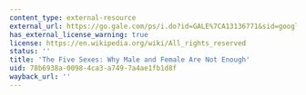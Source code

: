 ```yaml
---
content_type: external-resource
external_url: https://go.gale.com/ps/i.do?id=GALE%7CA13136771&sid=googleScholar&v=2.1&it=r&linkaccess=abs&issn=0036861X&p=AONE&sw=w&userGroupName=mlin_oweb&isGeoAuthType=true&aty=geo
has_external_license_warning: true
license: https://en.wikipedia.org/wiki/All_rights_reserved
status: ''
title: 'The Five Sexes: Why Male and Female Are Not Enough'
uid: 78b6938a-0098-4ca3-a749-7a4ae1fb1d8f
wayback_url: ''
---
```

